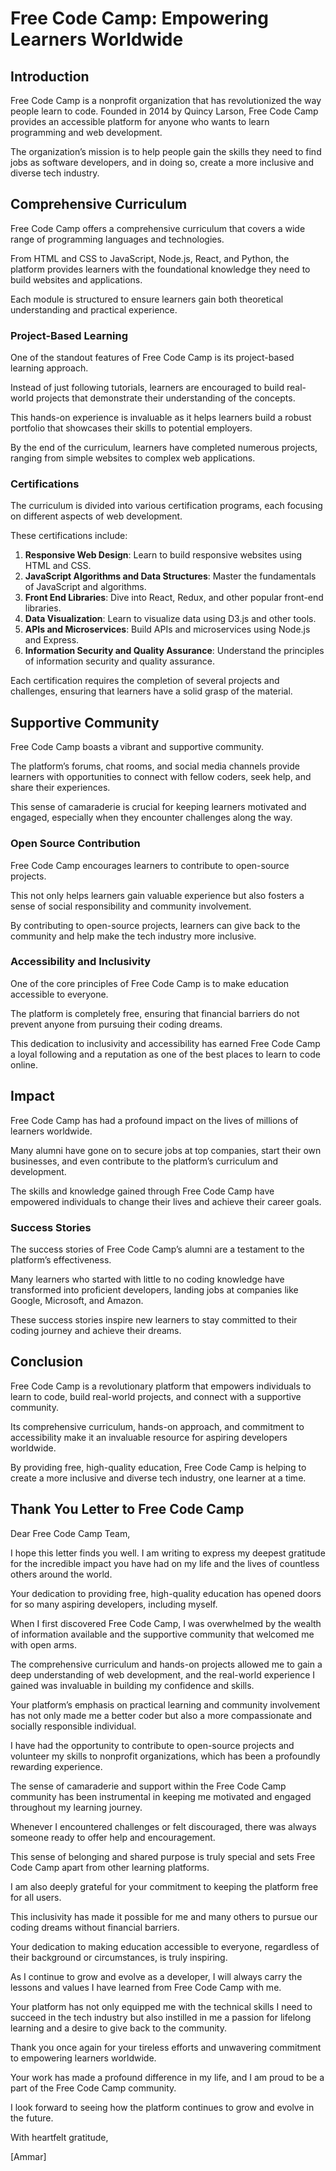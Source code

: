 # Free Code Camp: Empowering Learners Worldwide

## Introduction

Free Code Camp is a nonprofit organization that has revolutionized the way people learn to code. Founded in 2014 by Quincy Larson, Free Code Camp provides an accessible platform for anyone who wants to learn programming and web development. 

The organization’s mission is to help people gain the skills they need to find jobs as software developers, and in doing so, create a more inclusive and diverse tech industry.

## Comprehensive Curriculum

Free Code Camp offers a comprehensive curriculum that covers a wide range of programming languages and technologies. 

From HTML and CSS to JavaScript, Node.js, React, and Python, the platform provides learners with the foundational knowledge they need to build websites and applications. 

Each module is structured to ensure learners gain both theoretical understanding and practical experience.

### Project-Based Learning

One of the standout features of Free Code Camp is its project-based learning approach. 

Instead of just following tutorials, learners are encouraged to build real-world projects that demonstrate their understanding of the concepts. 

This hands-on experience is invaluable as it helps learners build a robust portfolio that showcases their skills to potential employers. 

By the end of the curriculum, learners have completed numerous projects, ranging from simple websites to complex web applications.

### Certifications

The curriculum is divided into various certification programs, each focusing on different aspects of web development. 

These certifications include:

1. **Responsive Web Design**: Learn to build responsive websites using HTML and CSS.
2. **JavaScript Algorithms and Data Structures**: Master the fundamentals of JavaScript and algorithms.
3. **Front End Libraries**: Dive into React, Redux, and other popular front-end libraries.
4. **Data Visualization**: Learn to visualize data using D3.js and other tools.
5. **APIs and Microservices**: Build APIs and microservices using Node.js and Express.
6. **Information Security and Quality Assurance**: Understand the principles of information security and quality assurance.

Each certification requires the completion of several projects and challenges, ensuring that learners have a solid grasp of the material.

## Supportive Community

Free Code Camp boasts a vibrant and supportive community. 

The platform’s forums, chat rooms, and social media channels provide learners with opportunities to connect with fellow coders, seek help, and share their experiences. 

This sense of camaraderie is crucial for keeping learners motivated and engaged, especially when they encounter challenges along the way.

### Open Source Contribution

Free Code Camp encourages learners to contribute to open-source projects. 

This not only helps learners gain valuable experience but also fosters a sense of social responsibility and community involvement. 

By contributing to open-source projects, learners can give back to the community and help make the tech industry more inclusive.

### Accessibility and Inclusivity

One of the core principles of Free Code Camp is to make education accessible to everyone. 

The platform is completely free, ensuring that financial barriers do not prevent anyone from pursuing their coding dreams. 

This dedication to inclusivity and accessibility has earned Free Code Camp a loyal following and a reputation as one of the best places to learn to code online.

## Impact

Free Code Camp has had a profound impact on the lives of millions of learners worldwide. 

Many alumni have gone on to secure jobs at top companies, start their own businesses, and even contribute to the platform’s curriculum and development. 

The skills and knowledge gained through Free Code Camp have empowered individuals to change their lives and achieve their career goals.

### Success Stories

The success stories of Free Code Camp’s alumni are a testament to the platform’s effectiveness. 

Many learners who started with little to no coding knowledge have transformed into proficient developers, landing jobs at companies like Google, Microsoft, and Amazon. 

These success stories inspire new learners to stay committed to their coding journey and achieve their dreams.

## Conclusion

Free Code Camp is a revolutionary platform that empowers individuals to learn to code, build real-world projects, and connect with a supportive community. 

Its comprehensive curriculum, hands-on approach, and commitment to accessibility make it an invaluable resource for aspiring developers worldwide. 

By providing free, high-quality education, Free Code Camp is helping to create a more inclusive and diverse tech industry, one learner at a time.

## Thank You Letter to Free Code Camp

Dear Free Code Camp Team,

I hope this letter finds you well. I am writing to express my deepest gratitude for the incredible impact you have had on my life and the lives of countless others around the world. 

Your dedication to providing free, high-quality education has opened doors for so many aspiring developers, including myself.

When I first discovered Free Code Camp, I was overwhelmed by the wealth of information available and the supportive community that welcomed me with open arms. 

The comprehensive curriculum and hands-on projects allowed me to gain a deep understanding of web development, and the real-world experience I gained was invaluable in building my confidence and skills.

Your platform’s emphasis on practical learning and community involvement has not only made me a better coder but also a more compassionate and socially responsible individual. 

I have had the opportunity to contribute to open-source projects and volunteer my skills to nonprofit organizations, which has been a profoundly rewarding experience.

The sense of camaraderie and support within the Free Code Camp community has been instrumental in keeping me motivated and engaged throughout my learning journey. 

Whenever I encountered challenges or felt discouraged, there was always someone ready to offer help and encouragement. 

This sense of belonging and shared purpose is truly special and sets Free Code Camp apart from other learning platforms.

I am also deeply grateful for your commitment to keeping the platform free for all users. 

This inclusivity has made it possible for me and many others to pursue our coding dreams without financial barriers. 

Your dedication to making education accessible to everyone, regardless of their background or circumstances, is truly inspiring.

As I continue to grow and evolve as a developer, I will always carry the lessons and values I have learned from Free Code Camp with me. 

Your platform has not only equipped me with the technical skills I need to succeed in the tech industry but also instilled in me a passion for lifelong learning and a desire to give back to the community.

Thank you once again for your tireless efforts and unwavering commitment to empowering learners worldwide. 

Your work has made a profound difference in my life, and I am proud to be a part of the Free Code Camp community. 

I look forward to seeing how the platform continues to grow and evolve in the future.

With heartfelt gratitude,

[Ammar]


